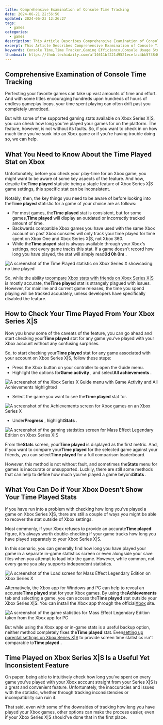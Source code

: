 ```yaml
---
title: Comprehensive Examination of Console Time Tracking
date: 2024-06-21 22:56:50
updated: 2024-06-23 12:26:27
tags:
  - games
categories:
  - games
description: This Article Describes Comprehensive Examination of Console Time Tracking
excerpt: This Article Describes Comprehensive Examination of Console Time Tracking
keywords: Console Time,Time Tracker,Gaming Efficiency,Console Usage Study,Time Logging Console,Gaming Time Analysis,Console Play Hours
thumbnail: https://thmb.techidaily.com/af14611bf221d9521ecefac4bb5738408a7016fb6a0da262331d951510430549.jpg
---
```


## Comprehensive Examination of Console Time Tracking

 Perfecting your favorite games can take up vast amounts of time and effort. And with some titles encouraging hundreds upon hundreds of hours of endless gameplay loops, your time spent playing can often drift past you completely unnoticed.

 But with some of the supported gaming stats available on Xbox Series X|S, you can check how long you've played your games for on the platform. The feature, however, is not without its faults. So, if you want to check in on how much time you've sunk into an Xbox game or if you're having trouble doing so, we can help.

## What You Need to Know About the Time Played Stat on Xbox

 Unfortunately, before you check your play-time for an Xbox game, you might want to be aware of some key aspects of the feature. And how, despite the**Time played** statistic being a staple feature of Xbox Series X|S game settings, this specific stat can be inconsistent.

 Notably, then, the key things you need to be aware of before looking into the**Time played** statistic for a game of your choice are as follows:

* For most games, the**Time played** stat is consistent, but for some games,**Time played** will display an outdated or incorrectly tracked amount of time.
* Backwards compatible Xbox games you have used with the same Xbox account on past Xbox consoles will only track your time played for time spent on Xbox One and Xbox Series X|S, not Xbox 360.
* While the**Time played** stat is always available through your Xbox's settings, not every game tracks this stat. If a game doesn't record how long you have played, the stat will simply read**0d 0h 0m** .

![A screenshot of the Time Played statistic on Xbox Series X showcasing no time played](https://static1.makeuseofimages.com/wordpress/wp-content/uploads/2023/08/001-1.jpg)

 So, while the ability to[compare Xbox stats with friends on Xbox Series X|S](https://www.makeuseof.com/xbox-how-to-compare-gaming-stats-with-friends/) is mostly accurate, the**Time played** stat is strangely plagued with issues. However, for mainline and current game releases, the time you spend playing will be tracked accurately, unless developers have specifically disabled the feature.

## How to Check Your Time Played From Your Xbox Series X|S

 Now you know some of the caveats of the feature, you can go ahead and start checking your**Time played** stat for any game you've played with your Xbox account without any confusing surprises.

 So, to start checking your**Time played** stat for any game associated with your account on Xbox Series X|S, follow these steps:

* Press the Xbox button on your controller to open the Guide menu.
* Highlight the options for**Game activity** , and select**All achievements** .

![A screenshot of the Xbox Series X Guide menu with Game Activity and All Achievements highlighted](https://static1.makeuseofimages.com/wordpress/wp-content/uploads/2023/08/game-activity.jpg)

* Select the game you want to see the**Time played** stat for.

![A screenshot of the Achievements screen for Xbox games on an Xbox Series X](https://static1.makeuseofimages.com/wordpress/wp-content/uploads/2023/08/game-selection.jpg)

* Under**Progress** , highlight**Stats** .

![A screenshot of the gaming statistics screen for Mass Effect Legendary Edition on Xbox Series X|S](https://static1.makeuseofimages.com/wordpress/wp-content/uploads/2023/08/stats.jpg)

 From the**Stats** screen, your**Time played** is displayed as the first metric. And, if you want to compare your**Time played** for the selected game against your friends, you can select**Time played** for a full comparison leaderboard.

 However, this method is not without fault, and sometimes the**Stats** menu for games is inaccurate or unsupported. Luckily, there are still some methods that can help to define how much you've played a game beyond**Stats** .

## What You Can Do if Your Xbox Doesn’t Show Your Time Played Stats

 If you have run into a problem with checking how long you've played a game on Xbox Series X|S, there are still a couple of ways you might be able to recover the stat outside of Xbox settings.

 Most commonly, if your Xbox refuses to provide an accurate**Time played** figure, it's always worth double-checking if your game tracks how long you have played separately to your Xbox Series X|S.

 In this scenario, you can generally find how long you have played your game in a separate in-game statistics screen or even alongside your save files when you attempt to load into the game. However, while common, not every game you play supports independent statistics.

![A screenshot of the Load screen for Mass Effect Legendary Edition on Xbox Series X](https://static1.makeuseofimages.com/wordpress/wp-content/uploads/2023/08/screenshot-2893.jpg)

 Alternatively, the Xbox app for Windows and PC can help to reveal an accurate**Time played** stat for your Xbox games. By using the**Achievements** tab and selecting a game, you can access the**Time played** stat outside your Xbox Series X|S. You can install the Xbox app through the official[Xbox](https://www.xbox.com/en-US/apps/xbox-app-for-pc) site.

![A screenshot of the game statistics for Mass Effect Legendary Edition taken from the Xbox app for PC](https://static1.makeuseofimages.com/wordpress/wp-content/uploads/2023/08/xbox-app.jpg)

 But while using the Xbox app or in-game stats is a useful backup option, neither method completely fixes the**Time played** stat. Even[setting up parental settings on Xbox Series X|S](https://www.makeuseof.com/xbox-series-parental-controls-how-to/) to provide screen time statistics isn't comparable to**Time played** .

## Time Played on Xbox Series X|S Is a Useful Yet Inconsistent Feature

 On paper, being able to intuitively check how long you've spent on every game you've played with your Xbox account straight from your Series X|S is a great and convenient feature. Unfortunately, the inaccuracies and issues with the statistic, whether through tracking inconsistencies or incompatibility can ruin it.

 That said, even with some of the downsides of tracking how long you have played your Xbox games, other options can make the process easier, even if your Xbox Series X|S should've done that in the first place.


<ins class="adsbygoogle"
     style="display:block"
     data-ad-format="autorelaxed"
     data-ad-client="ca-pub-7571918770474297"
     data-ad-slot="1223367746"></ins>



<ins class="adsbygoogle"
     style="display:block"
     data-ad-client="ca-pub-7571918770474297"
     data-ad-slot="8358498916"
     data-ad-format="auto"
     data-full-width-responsive="true"></ins>
